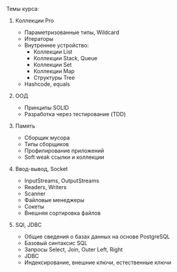 Темы курса:


1. Коллекции Pro
    * Параметризованные типы, Wildcard
    * Итераторы
    * Внутреннее устройство:
        - Коллекции List
        - Коллекции Stack, Queue
        - Коллекции Set
        - Коллекции Map
        - Структуры Tree
    * Hashcode, equals

2. ООД
    * Принципы SOLID
    * Разработка через тестирование (TDD)

3. Память
    * Сборщик мусора
    * Типы сборщиков
    * Профилирование приложений
    * Soft weak ссылки и коллекции

4. Ввод-вывод, Socket
    * InputStreams, OutputStreams
    * Readers, Writers
    * Scanner
    * Файловые менеджеры
    *  Сокеты
    * Внешняя сортировка файлов

5. SQl, JDBC
    * Общие сведения о базах данных на основе PostgreSQL
    * Базовый синтаксис SQL
    * Запросы Select, Join, Outer Left, Right
    * JDBC
    * Индексирование, внешние ключи, естественные ключи

